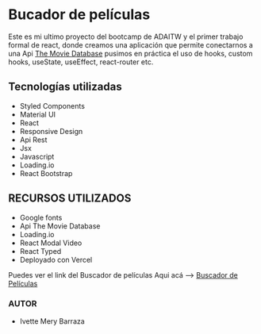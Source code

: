 # Bucador de películas

Este es mi ultimo proyecto del bootcamp de ADAITW y el primer trabajo formal de react,
donde creamos una aplicación que permite conectarnos a una Api [The Movie Database](https://developers.themoviedb.org/3/getting-started/introduction)
pusimos en práctica el uso de hooks, custom hooks, useState, useEffect, react-router etc.

## Tecnologías utilizadas

- Styled Components
- Material UI
- React 
- Responsive Design
- Api Rest
- Jsx
- Javascript
- Loading.io
- React Bootstrap

## RECURSOS UTILIZADOS

- Google fonts
- Api The Movie Database 
- Loading.io
- React Modal Video
- React Typed
- Deployado con Vercel

Puedes ver el link  del Buscador de películas Aqui acá  --> [Buscador de Películas](https://buscador-de-peliculas-two.vercel.app)

### AUTOR

- Ivette Mery Barraza
